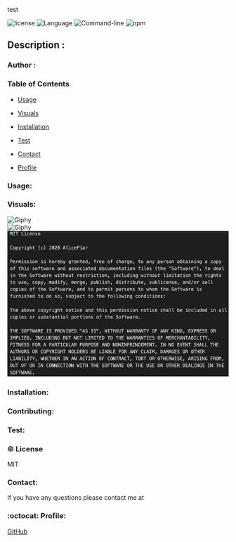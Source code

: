 

test
 

![license](https://img.shields.io/badge/license-MIT-blue.svg)
![Language](https://img.shields.io/badge/Languages-HTML,CSS,Jquery,Nodes-violet.svg)
![Command-line](https://img.shields.io/badge/Command-line-blueviolet.svg)
![npm](https://img.shields.io/badge/npm-red.svg)

## Description : 



### Author : 


### Table of Contents 

* [Usage](#Usage)

* [Visuals](#Visuals)

* [Installation](#Installation)

* [Test](#Test)

* [Contact](#Contact)

* [Profile](#Profile)


 ### Usage:

 


### Visuals:
 
![Giphy](images/gif.gif)<br>
![Giphy](images/jso.gif)<br>
![image](images/license.png)

 
### Installation:




### Contributing:




### Test:




### :copyright: License

MIT
[](https://github.com/adpir/README-Generator/blob/main/LICENSE)


### Contact:

If you have any questions please contact me at 


### :octocat: Profile:

[GitHub](https://github.com/adpir?tab=repositories)
    
    
